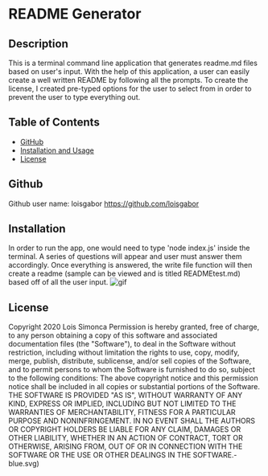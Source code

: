# README Generator

## Description

This is a terminal command line application that generates readme.md files based on user's input. With the help of this application, a user can easily create a well written README by following all the prompts. To create the license, I created pre-typed options for the user to select from in order to prevent the user to type everything out.

## Table of Contents

- [GitHub](#Github)
- [Installation and Usage](#installation)
- [License](#License)

## Github

Github user name: loisgabor
https://github.com/loisgabor

## Installation

In order to run the app, one would need to type 'node index.js' inside the terminal. A series of questions will appear and user must answer them accordingly. Once everything is answered, the write file function will then create a readme (sample can be viewed and is titled READMEtest.md) based off of all the user input.
![gif](readme-gif.gif)

## License

Copyright 2020 Lois Simonca
Permission is hereby granted, free of charge, to any person obtaining a copy of this software and associated documentation files (the "Software"), to deal in the Software without restriction, including without limitation the rights to use, copy, modify, merge, publish, distribute, sublicense, and/or sell copies of the Software, and to permit persons to whom the Software is furnished to do so, subject to the following conditions:
The above copyright notice and this permission notice shall be included in all copies or substantial portions of the Software.
THE SOFTWARE IS PROVIDED "AS IS", WITHOUT WARRANTY OF ANY KIND, EXPRESS OR IMPLIED, INCLUDING BUT NOT LIMITED TO THE WARRANTIES OF MERCHANTABILITY, FITNESS FOR A PARTICULAR PURPOSE AND NONINFRINGEMENT. IN NO EVENT SHALL THE AUTHORS OR COPYRIGHT HOLDERS BE LIABLE FOR ANY CLAIM, DAMAGES OR OTHER LIABILITY, WHETHER IN AN ACTION OF CONTRACT, TORT OR OTHERWISE, ARISING FROM, OUT OF OR IN CONNECTION WITH THE SOFTWARE OR THE USE OR OTHER DEALINGS IN THE SOFTWARE.-blue.svg)
